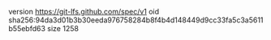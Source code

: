 version https://git-lfs.github.com/spec/v1
oid sha256:94da3d01b3b30eeda976758284b8f4b4d148449d9cc33fa5c3a5611b55ebfd63
size 1258
